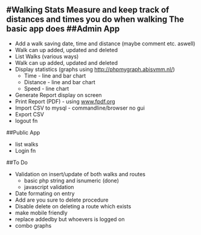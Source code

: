 #Walking Stats
Measure and keep track of distances and times you do when walking
The basic app does 
##Admin App
---------
+ Add a walk saving date, time and distance (maybe comment etc. aswell)
+ Walk can up added, updated and deleted
+ List Walks (various ways)
+ Walk can up added, updated and deleted
+ Display statistics (graphs using http://phpmygraph.abisvmm.nl/)
  + Time - line and bar chart
  + Distance - line and bar chart
  + Speed - line chart
+ Generate Report display on screen
+ Print Report (PDF) - using www.fpdf.org
+ Import CSV to mysql - commandline/browser no gui
+ Export CSV
+ logout fn

##Public App
+ list walks
+ Login fn


##To Do
+ Validation on insert/update of both walks and routes
  + basic php string and isnumeric (done)
  + javascript validation
+ Date formating on entry
+ Add are you sure to delete procedure
+ Disable delete on deleting a route which exists
+ make mobile friendly
+ replace addedby but whoevers is logged on
+ combo graphs
